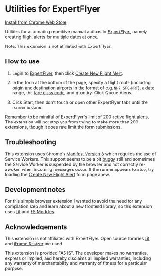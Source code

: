 # Utilities for ExpertFlyer

[Install from Chrome Web Store](https://chrome.google.com/webstore/detail/utilities-for-expertflyer/pkadldhlfkfikppkplbpdbpchlpkkelo)

Utilities for automating repetitive manual actions in [ExpertFlyer](https://www.expertflyer.com/), namely creating flight alerts for multiple dates at once.

Note: This extension is not affiliated with ExpertFlyer.

## How to use

1. Login to [ExpertFlyer](https://www.expertflyer.com/), then click [Create New Flight Alert](https://www.expertflyer.com/flightAlert.do).

2. In the form at the bottom of the page, specify a flight route (including origin and destination airports in the format of e.g. `NH7 SFO-NRT`), a date range, the [fare class code](https://www.expertflyer.com/sessionlessClassList.do), and quantity. Click Queue Alerts.

3. Click Start, then don't touch or open other ExpertFlyer tabs until the runner is done.

Remember to be mindful of ExpertFlyer's limit of 200 active flight alerts. The extension will not stop you from trying to make more than 200 extensions, though it does rate limit the form submissions.

## Troubleshooting

This extension uses Chrome's [Manifest Version 3](https://developer.chrome.com/docs/extensions/mv3/intro/mv3-migration/) which requires the use of Service Workers. This support seems to be a bit [buggy](https://groups.google.com/a/chromium.org/g/chromium-extensions/c/LQ_VpMCpksw) still and sometimes the Service Worker is suspended by the browser and not correctly re-awoken when incoming messages occur. If the runner appears to stop, try loading the [Create New Flight Alert](https://www.expertflyer.com/flightAlert.do) form page anew.

## Development notes

For this simple browser extension I wanted to avoid the need for any compilation step and learn about a new frontend library, so this extension uses [Lit](https://lit.dev/) and [ES Modules](https://developer.mozilla.org/en-US/docs/Web/JavaScript/Guide/Modules).

## Acknowledgements

This extension is not affiliated with ExpertFlyer. Open source libraries [Lit](https://lit.dev/) and [iFrame Resizer](https://github.com/davidjbradshaw/iframe-resizer) are used.

This extension is provided "AS IS". The developer makes no warranties, express or implied, and hereby disclaims all implied warranties, including any warranty of merchantability and warranty of fitness for a particular purpose.
